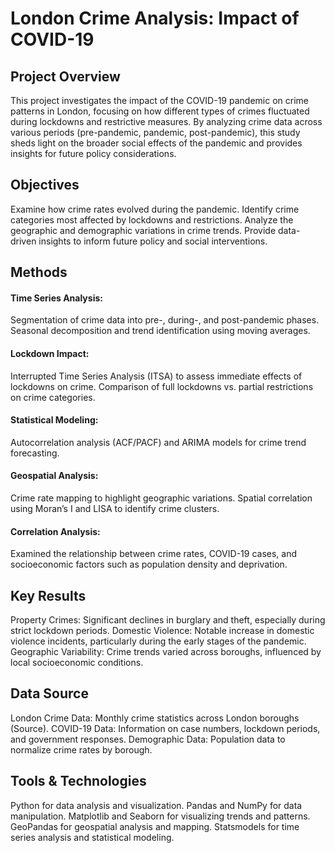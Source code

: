 # London Crime Analysis: Impact of COVID-19

## Project Overview

This project investigates the impact of the COVID-19 pandemic on crime patterns in London, focusing on how different types of crimes fluctuated during lockdowns and restrictive measures. By analyzing crime data across various periods (pre-pandemic, pandemic, post-pandemic), this study sheds light on the broader social effects of the pandemic and provides insights for future policy considerations.

## Objectives

Examine how crime rates evolved during the pandemic.
Identify crime categories most affected by lockdowns and restrictions.
Analyze the geographic and demographic variations in crime trends.
Provide data-driven insights to inform future policy and social interventions.

## Methods

#### Time Series Analysis:
Segmentation of crime data into pre-, during-, and post-pandemic phases.
Seasonal decomposition and trend identification using moving averages.
#### Lockdown Impact:
Interrupted Time Series Analysis (ITSA) to assess immediate effects of lockdowns on crime.
Comparison of full lockdowns vs. partial restrictions on crime categories.
#### Statistical Modeling:
Autocorrelation analysis (ACF/PACF) and ARIMA models for crime trend forecasting.
#### Geospatial Analysis:
Crime rate mapping to highlight geographic variations.
Spatial correlation using Moran’s I and LISA to identify crime clusters.
#### Correlation Analysis:
Examined the relationship between crime rates, COVID-19 cases, and socioeconomic factors such as population density and deprivation.

## Key Results

Property Crimes: Significant declines in burglary and theft, especially during strict lockdown periods.
Domestic Violence: Notable increase in domestic violence incidents, particularly during the early stages of the pandemic.
Geographic Variability: Crime trends varied across boroughs, influenced by local socioeconomic conditions.

## Data Source

London Crime Data: Monthly crime statistics across London boroughs (Source).
COVID-19 Data: Information on case numbers, lockdown periods, and government responses.
Demographic Data: Population data to normalize crime rates by borough.

## Tools & Technologies

Python for data analysis and visualization.
Pandas and NumPy for data manipulation.
Matplotlib and Seaborn for visualizing trends and patterns.
GeoPandas for geospatial analysis and mapping.
Statsmodels for time series analysis and statistical modeling.
